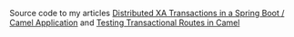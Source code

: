 Source code to my articles [Distributed XA Transactions in a Spring Boot / Camel Application](https://medium.com/@forketyfork/distributed-xa-transactions-in-a-spring-boot-camel-application-230655b2ae89) and [Testing Transactional Routes in Camel](https://medium.com/@forketyfork/testing-transactional-routes-in-camel-a9dc9376bbd3)